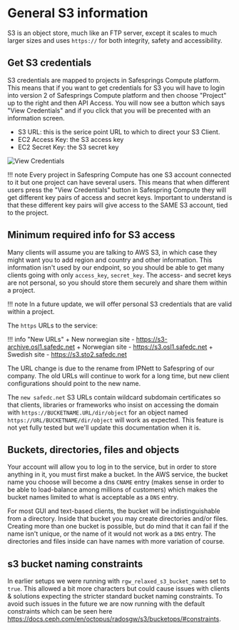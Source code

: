 # General S3 information

S3 is an object store, much like an FTP server, except it scales to
much larger sizes and uses `https://` for both integrity, safety and
accessibility.

## Get S3 credentials
S3 credentials are mapped to projects in Safesprings Compute platform. 
This means that if you want to get credentials for S3 you will have to login into
version 2 of Safesprings Compute platform and then choose "Project" up to the right and then API Access.
You will now see a button which says "View Credentials" and if you click that you will be precented with an
information screen. 
* S3 URL: this is the serice point URL to which to direct your S3 Client.
* EC2 Access Key: the S3 access key
* EC2 Secret Key: the S3 secret key

![View Credentials](/images/view-credentials.png)

!!! note
    Every project in Safespring Compute has one S3 account connected to it but one project can have several users. This means
    that when different users press the "View Credentials" button in Safespring Compute they will get different key pairs of access and secret 
    keys. Important to understand is that these different key pairs will give access to the SAME S3 account, tied to the project.

## Minimum required info for S3 access

Many clients will assume you are talking to AWS S3, in which case they might
want you to add region and country and other information. This information isn't
used by our endpoint, so you should be able to get many clients going with only
`access_key`, `secret_key`.  The access- and secret keys are not personal, so
you should store them securely and share them within a project. 

!!! note
    In a future update, we will offer personal S3 credentials that are
    valid within a project.

The `https` URLs to the service:

!!! info "New URLs"
    + New norwegian site - https://s3-archive.osl1.safedc.net
    + Norwegian site  - https://s3.osl1.safedc.net
    + Swedish site - https://s3.sto2.safedc.net

The URL change is due to the rename from IPNett to Safespring of our
company.  The old URLs will continue to work for a long time, but new
client configurations should point to the new name.

The `new safedc.net` S3 URLs contain wildcard subdomain certificates so that
clients, libraries or frameworks who insist on accessing the domain with `https://BUCKETNAME.URL/dir/object`
for an object named `https://URL/BUCKETNAME/dir/object` will work as expected.
This feature is not yet fully tested but we'll update this documentation when
it is.

## Buckets, directories, files and objects

Your account will allow you to log in to the service, but in order to
store anything in it, you must first make a bucket.  In the AWS
service, the bucket name you choose will become a dns `CNAME` entry
(makes sense in order to be able to load-balance among millions of
customers) which makes the bucket names limited to what is acceptable
as a `DNS` entry.

For most GUI and text-based clients, the bucket will be
indistinguishable from a directory. Inside that bucket you may create
directories and/or files. Creating more than one bucket is possible,
but do mind that it can fail if the name isn't unique, or the name of
it would not work as a `DNS` entry. The directories and files inside can
have names with more variation of course.

## s3 bucket naming constraints

In earlier setups we were running with `rgw_relaxed_s3_bucket_names` set to
`true`. This allowed a bit more characters but could cause issues with clients
& solutions expecting the stricter standard bucket naming constraints. To avoid
such issues in the future we are now running  with the default constraints
which can be seen here
<https://docs.ceph.com/en/octopus/radosgw/s3/bucketops/#constraints>.
